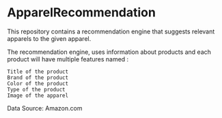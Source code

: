 # ApparelRecommendation


This repository contains a recommendation engine that suggests relevant apparels to the given apparel.

The recommendation engine, uses information about products and each product will have multiple features named :

    Title of the product  
    Brand of the product
    Color of the product
    Type of the product
    Image of the apparel

Data Source: Amazon.com
